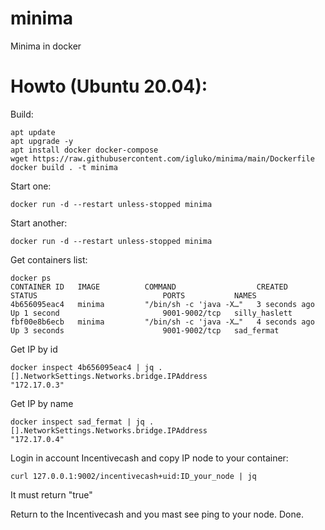 # minima
Minima in docker

# Howto (Ubuntu 20.04):

Build:
```
apt update
apt upgrade -y
apt install docker docker-compose
wget https://raw.githubusercontent.com/igluko/minima/main/Dockerfile
docker build . -t minima
```

Start one:
```
docker run -d --restart unless-stopped minima
```

Start another:
```
docker run -d --restart unless-stopped minima
```

Get containers list:
```
docker ps
CONTAINER ID   IMAGE          COMMAND                  CREATED          STATUS                            PORTS           NAMES
4b656095eac4   minima         "/bin/sh -c 'java -X…"   3 seconds ago    Up 1 second                       9001-9002/tcp   silly_haslett
fbf00e8b6ecb   minima         "/bin/sh -c 'java -X…"   4 seconds ago    Up 3 seconds                      9001-9002/tcp   sad_fermat
```

Get IP by id
```
docker inspect 4b656095eac4 | jq .[].NetworkSettings.Networks.bridge.IPAddress
"172.17.0.3"
```

Get IP by name
```
docker inspect sad_fermat | jq .[].NetworkSettings.Networks.bridge.IPAddress
"172.17.0.4"
```
Login in account Incentivecash and copy IP node to your container: 
```
curl 127.0.0.1:9002/incentivecash+uid:ID_your_node | jq
```
It must return "true"

Return to the Incentivecash and you mast see ping to your node.
Done.
